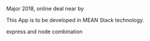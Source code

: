 Major 2018, online deal near by

This App is to be developed in MEAN Stack technology.

express and node combination 
